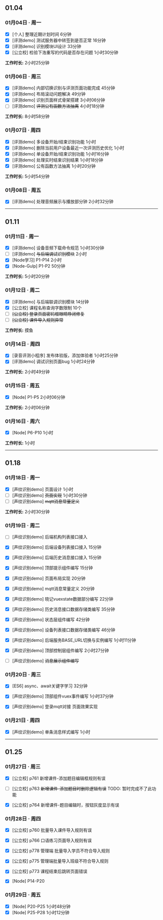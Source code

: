 ## 01.04


### 01月04日 · 周一
+ [x] [个人] 整理近期计划时间  6分钟
+ [x] [评测demo] 测试服务器中转签到是否正常  16分钟
+ [x] [评测demo] 识别模块UI设计  33分钟
+ [x] [公立校] 检验下浩重写的代码是否存在问题  1小时30分钟

**工作时长:** 2小时25分钟


### 01月06日 · 周三
+ [x] [评测demo] 内部切换识别与评测页面功能完成  45分钟
+ [x] [评测demo] 布局滚动问题解决  49分钟
+ [x] [评测demo] 识别页面样式骨架搭建  3小时06分钟
+ [ ] [评测demo] ~~评测公有函数方法抽离~~  4小时18分钟

**工作时长:** 8小时58分钟


### 01月07日 · 周四 
+ [x] [评测demo] 多设备开始/结束识别功能  1小时
+ [x] [评测demo] 删除当前用户设备最近一次评测历史优化  1小时
+ [x] [评测demo] 单设备开始/结束识别功能  1小时16分钟
+ [x] [评测demo] 处理实时结束识别结果  1小时18分钟
+ [x] [评测demo] 公有函数方法抽离  1小时20分钟

**工作时长:** 5小时54分钟


### 01月08日 · 周五
+ [x] [评测demo] 处理音频展示与播放部分钟  2小时32分钟


---
## 01.11


### 01月11日 · 周一
+ [x] [评测demo] 设备音频下载命令规范  1小时30分钟
+ [ ] [评测demo] ~~与后端调试识别模块~~  2小时
+ [x] [Node学习] P1-P14  2小时
+ [x] [Node-Gulp] P1-P2  50分钟

**工作时长:** 5小时20分钟


### 01月12日 · 周二
+ [x] [评测demo] 与后端联调识别模块  14分钟
+ [x] [公立校] 课程名称查询字数限制 10个
+ [ ] ~~[公立校] 登录页面密码框眼睛睁闭修复~~
+ [ ] ~~[公立校] 课件导入规则异常~~

**工作时长:** 摸鱼


### 01月14日 · 周四 
+ [x] [录音评测小程序] 发布体验版，添加体验者  1小时25分钟
+ [x] [评测demo] 调试识别页面bug 1小时24分钟

**工作时长:** 2小时49分钟


### 01月15日 · 周五
+ [x] [Node] P1-P5  2小时06分钟

**工作时长:** 2小时06分钟


### 01月16日 · 周六
+ [x] [Node] P6-P10  1小时

**工作时长:** 1小时


---
## 01.18


### 01月18日 · 周一 
+ [x] [声纹识别demo] 页面设计  1小时
+ [ ] [声纹识别demo] ~~页面实现~~  1小时30分钟
+ [ ] [声纹识别demo] ~~mqtt消息常量定义~~

**工作时长:** 2小时30分钟


### 01月19日 · 周二 
+ [ ] [声纹识别demo] 后端机构列表接口接入                                  
+ [x] [声纹识别demo] 后端设备列表接口接入  15分钟
+ [x] [声纹识别demo] 后端历史消息接口接入  15分钟
+ [x] [声纹识别demo] 顶部提示组件编写  15分钟
+ [x] [声纹识别demo] 页面布局实现  20分钟
+ [x] [声纹识别demo] mqtt消息常量定义  20分钟
+ [x] [声纹识别demo] 晓记vuexstate数据部分编写  22分钟
+ [x] [声纹识别demo] 历史消息接口数据存储类编写  35分钟
+ [x] [声纹识别demo] 状态层组件编写  42分钟
+ [x] [声纹识别demo] 设备列表接口数据存储类编写  46分钟
+ [x] [声纹识别demo] 后端服务BASE_URL切换与实例编写  1小时11分钟
+ [x] [声纹识别demo] 顶部控制层组件编写  2小时27分钟
+ [ ] [声纹识别demo] ~~消息展示组件编写~~


### 01月20日 · 周三
+ [x] [ES6] async、await关键字学习  32分钟
+ [x] [声纹识别demo] 顶部组件vuex事件编写  1小时37分钟
+ [x] [声纹识别demo] 登录mqtt对接 页面效果实现                    


### 01月21日 · 周四
+ [x] [声纹识别demo] 单条消息样式编写  1小时


---
## 01.25


### 01月27日 · 周三
+ [x] [公立校] p761 新增课件-添加题目编辑框规则有误
+ [ ] [公立校] p763 ~~新增课件-添加题目时删除逻辑有误~~ TODO: 暂时完成不了此功能
+ [x] [公立校] p764 新增课件-题目编辑时，按钮灰度显示有误


### 01月28日 · 周四
+ [x] [公立校] p760 批量导入课件导入规则有误
+ [x] [公立校] p766 口语练习页面导入规则有误
+ [x] [公立校] p778 管理端 批量导入学员不符合导入规则
+ [x] [公立校] p775 管理端批量导入班级不符合导入规则
+ [x] [公立校] p773 课程结束后跳转页面错误
+ [x] [Node] P14-P20 


### 01月29日 · 周五
+ [x] [Node] P20-P25 1小时48分钟
+ [x] [Node] P25-P28 1小时12分钟